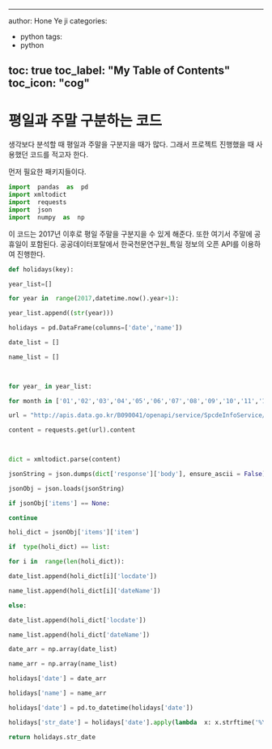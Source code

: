 
---

author: Hone Ye ji
categories: 
 - python
tags: 
 - python

toc: true
toc_label: "My Table of Contents"
toc_icon: "cog"
---

# 평일과 주말 구분하는 코드

생각보다 분석할 때 평일과 주말을 구분지을 때가 많다. 그래서 프로젝트 진행했을 때 사용했던 코드를 적고자 한다. 


먼저 필요한 패키지들이다.
```python
import  pandas  as  pd
import xmltodict
import  requests
import  json
import  numpy  as  np
```

 이 코드는 2017년 이후로 평일 주말을 구분지을 수 있게 해준다. 또한 여기서 주말에 공휴일이 포함된다.
공공데이터포탈에서 한국천문연구원_특일 정보의 오픈 API를 이용하여 진행한다.
```python
def holidays(key):

year_list=[]

for year in  range(2017,datetime.now().year+1):

year_list.append((str(year)))

holidays = pd.DataFrame(columns=['date','name'])

date_list = []

name_list = []

  

for year_ in year_list:

for month in ['01','02','03','04','05','06','07','08','09','10','11','12']:

url = "http://apis.data.go.kr/B090041/openapi/service/SpcdeInfoService/getHoliDeInfo?solYear="+year_+"&solMonth="+month+"&ServiceKey="+key

content = requests.get(url).content

  

dict = xmltodict.parse(content)

jsonString = json.dumps(dict['response']['body'], ensure_ascii = False)

jsonObj = json.loads(jsonString)

if jsonObj['items'] == None:

continue

holi_dict = jsonObj['items']['item']

if  type(holi_dict) == list:

for i in  range(len(holi_dict)):

date_list.append(holi_dict[i]['locdate'])

name_list.append(holi_dict[i]['dateName'])

else:

date_list.append(holi_dict['locdate'])

name_list.append(holi_dict['dateName'])

date_arr = np.array(date_list)

name_arr = np.array(name_list)

holidays['date'] = date_arr

holidays['name'] = name_arr

holidays['date'] = pd.to_datetime(holidays['date'])

holidays['str_date'] = holidays['date'].apply(lambda  x: x.strftime('%Y-%m-%d'))

return holidays.str_date
```
<!--stackedit_data:
eyJoaXN0b3J5IjpbLTIxMTA3NjQ1MzEsMzQ1MjY3NTIwLC0xMz
Y0NzUxMTQxLDE2NzIyNTA2NTNdfQ==
-->
